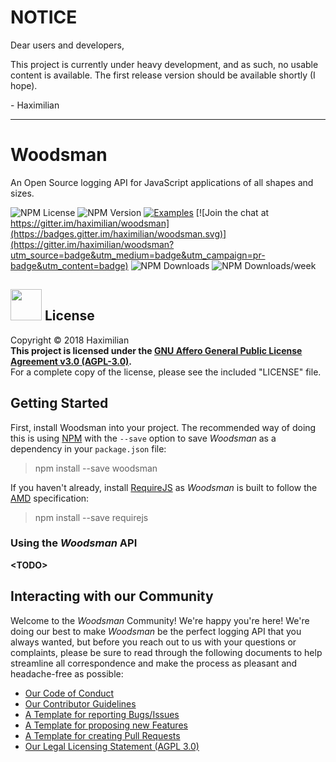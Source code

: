 # NOTICE
Dear users and developers,

This project is currently under heavy development, and as such, no usable content is available. The first release version should be available shortly (I hope).

\- Haximilian

---

# Woodsman
An Open Source logging API for JavaScript applications of all shapes and sizes.

![NPM License](https://img.shields.io/npm/l/woodsman.svg)
![NPM Version](https://img.shields.io/npm/v/woodsman.svg)
[![Examples](https://www.libhive.com/providers/npm/packages/woodsman/examples/badge.svg)](https://www.libhive.com/providers/npm/packages/woodsman) [![Join the chat at https://gitter.im/haximilian/woodsman](https://badges.gitter.im/haximilian/woodsman.svg)](https://gitter.im/haximilian/woodsman?utm_source=badge&utm_medium=badge&utm_campaign=pr-badge&utm_content=badge)
![NPM Downloads](https://img.shields.io/npm/dt/woodsman.svg)
![NPM Downloads/week](https://img.shields.io/npm/dw/woodsman.svg)

## [<img src="https://opensource.org/files/osi_symbol.png" width="50">](https://opensource.org/licenses/AGPL-3.0) License
Copyright &copy; 2018 Haximilian<br/>
**This project is licensed under the [GNU Affero General Public License Agreement v3.0 (AGPL-3.0)](https://opensource.org/licenses/AGPL-3.0).**<br>
For a complete copy of the license, please see the included "LICENSE" file.

## Getting Started
First, install Woodsman into your project. The recommended way of doing this is using [NPM](https://www.npmjs.com/) with the `--save` option to save *Woodsman* as a dependency in your `package.json` file:

> npm install --save woodsman

If you haven't already, install [RequireJS](http://requirejs.org/) as *Woodsman* is built to follow the [AMD](https://en.wikipedia.org/wiki/Asynchronous_module_definition) specification:

> npm install --save requirejs

### Using the *Woodsman* API
**&lt;TODO&gt;**

## Interacting with our Community
Welcome to the *Woodsman* Community! We're happy you're here! We're doing our best to make *Woodsman* be the perfect logging API that you always wanted, but before you reach out to us with your questions or complaints, please be sure to read through the following documents to help streamline all correspondence and make the process as pleasant and headache-free as possible:
 - [Our Code of Conduct](.github/CODE_OF_CONDUCT.md)
 - [Our Contributor Guidelines](.github/CONTRIBUTING.md)
 - [A Template for reporting Bugs/Issues](.github/ISSUE_TEMPLATE/bug_report.md)
 - [A Template for proposing new Features](.github/ISSUE_TEMPLATE/feature_request.md)
 - [A Template for creating Pull Requests](.github/PULL_REQUEST_TEMPLATE.md)
 - [Our Legal Licensing Statement (AGPL 3.0)](LICENSE.md)
